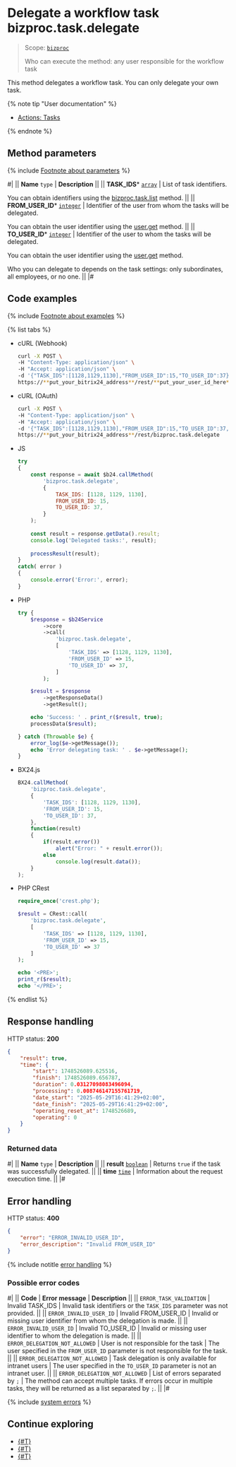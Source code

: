 # Delegate a workflow task bizproc.task.delegate

> Scope: [`bizproc`](../../scopes/permissions.md)
>
> Who can execute the method: any user responsible for the workflow task

This method delegates a workflow task. You can only delegate your own task.

{% note tip "User documentation" %}

- [Actions: Tasks](https://helpdesk.bitrix24.com/open/11466058/)

{% endnote %}

## Method parameters

{% include [Footnote about parameters](../../../_includes/required.md) %}

#|
|| **Name**
`type` | **Description** ||
|| **TASK_IDS***
[`array`](../../data-types.md) | List of task identifiers.

You can obtain identifiers using the [bizproc.task.list](./bizproc-task-list.md) method. ||
|| **FROM_USER_ID***
[`integer`](../../data-types.md) | Identifier of the user from whom the tasks will be delegated.

You can obtain the user identifier using the [user.get](../../user/user-get.md) method. ||
|| **TO_USER_ID***
[`integer`](../../data-types.md) | Identifier of the user to whom the tasks will be delegated.

You can obtain the user identifier using the [user.get](../../user/user-get.md) method.

Who you can delegate to depends on the task settings: only subordinates, all employees, or no one. ||
|#

## Code examples

{% include [Footnote about examples](../../../_includes/examples.md) %}

{% list tabs %}

- cURL (Webhook)

    ```bash
    curl -X POST \
    -H "Content-Type: application/json" \
    -H "Accept: application/json" \
    -d '{"TASK_IDS":[1128,1129,1130],"FROM_USER_ID":15,"TO_USER_ID":37}' \
    https://**put_your_bitrix24_address**/rest/**put_your_user_id_here**/**put_your_webhook_here**/bizproc.task.delegate
    ```

- cURL (OAuth)

    ```bash
    curl -X POST \
    -H "Content-Type: application/json" \
    -H "Accept: application/json" \
    -d '{"TASK_IDS":[1128,1129,1130],"FROM_USER_ID":15,"TO_USER_ID":37,"auth":"**put_access_token_here**"}' \
    https://**put_your_bitrix24_address**/rest/bizproc.task.delegate
    ```

- JS

    ```javascript
    try
    {
        const response = await $b24.callMethod(
            'bizproc.task.delegate',
            {
                TASK_IDS: [1128, 1129, 1130],
                FROM_USER_ID: 15,
                TO_USER_ID: 37,
            }
        );
        
        const result = response.getData().result;
        console.log('Delegated tasks:', result);
        
        processResult(result);
    }
    catch( error )
    {
        console.error('Error:', error);
    }
    ```

- PHP

    ```php
    try {
        $response = $b24Service
            ->core
            ->call(
                'bizproc.task.delegate',
                [
                    'TASK_IDS' => [1128, 1129, 1130],
                    'FROM_USER_ID' => 15,
                    'TO_USER_ID' => 37,
                ]
            );

        $result = $response
            ->getResponseData()
            ->getResult();

        echo 'Success: ' . print_r($result, true);
        processData($result);

    } catch (Throwable $e) {
        error_log($e->getMessage());
        echo 'Error delegating task: ' . $e->getMessage();
    }
    ```

- BX24.js

    ```js
    BX24.callMethod(
        'bizproc.task.delegate',
        {
            'TASK_IDS': [1128, 1129, 1130],
            'FROM_USER_ID': 15,
            'TO_USER_ID': 37,
        },
        function(result)
        {
            if(result.error())
                alert("Error: " + result.error());
            else
                console.log(result.data());
        }
    );
    ```

- PHP CRest

    ```php
    require_once('crest.php');

    $result = CRest::call(
        'bizproc.task.delegate',
        [
            'TASK_IDS' => [1128, 1129, 1130],
            'FROM_USER_ID' => 15,
            'TO_USER_ID' => 37
        ]
    );

    echo '<PRE>';
    print_r($result);
    echo '</PRE>';
    ```

{% endlist %}

## Response handling
 
HTTP status: **200**

```json
{
    "result": true,
    "time": {
        "start": 1748526089.625516,
        "finish": 1748526089.656787,
        "duration": 0.03127098083496094,
        "processing": 0.008746147155761719,
        "date_start": "2025-05-29T16:41:29+02:00",
        "date_finish": "2025-05-29T16:41:29+02:00",
        "operating_reset_at": 1748526689,
        "operating": 0
    }
}
```

### Returned data

#|
|| **Name**
`type` | **Description** ||
|| **result**
[`boolean`](../../data-types.md) | Returns `true` if the task was successfully delegated. ||
|| **time**
[`time`](../../data-types.md#time) | Information about the request execution time. ||
|#

## Error handling

HTTP status: **400**

```json
{
    "error": "ERROR_INVALID_USER_ID",
    "error_description": "Invalid FROM_USER_ID"
}
```

{% include notitle [error handling](../../../_includes/error-info.md) %}

### Possible error codes
 
#|
|| **Code** | **Error message** | **Description** ||
|| `ERROR_TASK_VALIDATION` | Invalid TASK_IDS | Invalid task identifiers or the `TASK_IDS` parameter was not provided. ||
|| `ERROR_INVALID_USER_ID` | Invalid FROM_USER_ID | Invalid or missing user identifier from whom the delegation is made. ||
|| `ERROR_INVALID_USER_ID` | Invalid TO_USER_ID | Invalid or missing user identifier to whom the delegation is made. ||
|| `ERROR_DELEGATION_NOT_ALLOWED` | User is not responsible for the task | The user specified in the `FROM_USER_ID` parameter is not responsible for the task. ||
|| `ERROR_DELEGATION_NOT_ALLOWED` | Task delegation is only available for intranet users | The user specified in the `TO_USER_ID` parameter is not an intranet user. ||
|| `ERROR_DELEGATION_NOT_ALLOWED` | List of errors separated by `;` | The method can accept multiple tasks. If errors occur in multiple tasks, they will be returned as a list separated by `;`. ||
|#

{% include [system errors](../../../_includes/system-errors.md) %}

## Continue exploring 

- [{#T}](./index.md)
- [{#T}](./bizproc-task-list.md)
- [{#T}](./bizproc-task-complete.md)